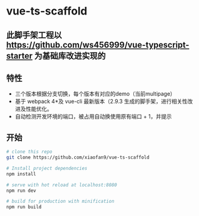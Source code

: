# vue-ts-scaffold

>

## 此脚手架工程以 https://github.com/ws456999/vue-typescript-starter 为基础库改进实现的

## 特性

* 三个版本根据分支切换，每个版本有对应的demo（当前multipage）
* 基于 webpack 4\*及 vue-cli 最新版本（2.9.3 生成的脚手架，进行相关性改进及性能优化。
* 自动检测开发环境的端口，被占用自动换使用原有端口 + 1，并提示

## 开始

```bash
# clone this repo
git clone https://github.com/xiaofan9/vue-ts-scaffold

# Install project dependencies
npm install

# serve with hot reload at localhost:8080
npm run dev

# build for production with minification
npm run build
```
